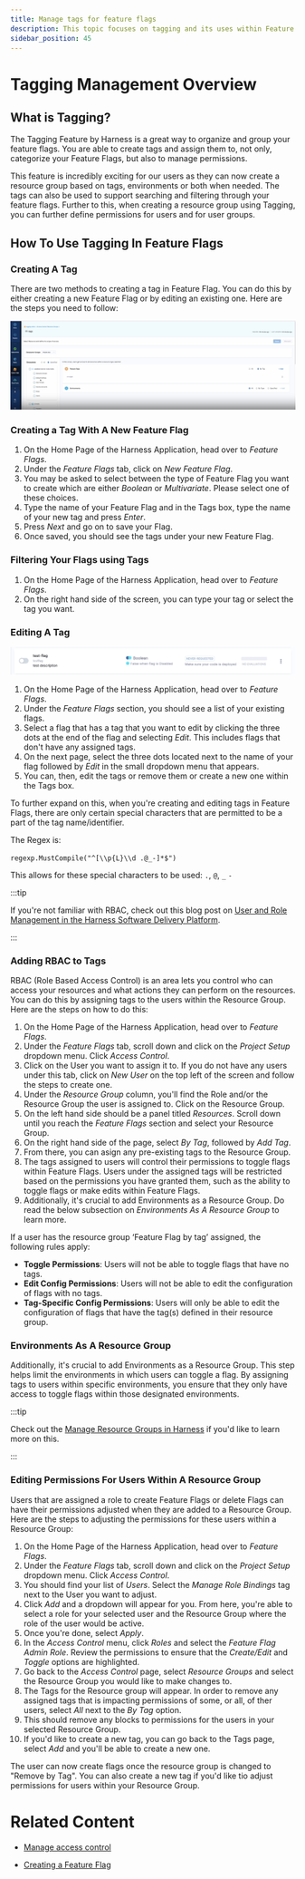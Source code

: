 ```yaml
---
title: Manage tags for feature flags
description: This topic focuses on tagging and its uses within Feature Flags.
sidebar_position: 45
---
```


# Tagging Management Overview

## What is Tagging?

The Tagging Feature by Harness is a great way to organize and group your feature flags. You are able to create tags and assign them to, not only, categorize your Feature Flags, but also to manage permissions. 

This feature is incredibly exciting for our users as they can now create a resource group based on tags, environments or both when needed. The tags can also be used to support searching and filtering through your feature flags. Further to this, when creating a resource group using Tagging, you can further define permissions for users and for user groups.

## How To Use Tagging In Feature Flags

### Creating A Tag

There are two methods to creating a tag in Feature Flag. You can do this by either creating a new Feature Flag or by editing an existing one. Here are the steps you need to follow:

![An image of the tagging Management page within Harness. ](./static/creating-a-tag-in-ff.png)

### Creating a Tag With A New Feature Flag

 1. On the Home Page of the Harness Application, head over to *Feature Flags*.
 2. Under the *Feature Flags* tab, click on *New Feature Flag*. 
 3. You may be asked to select between the type of Feature Flag you want to create which are either *Boolean* or *Multivariate*. Please select one of these choices. 
 3. Type the name of your Feature Flag and in the Tags box, type the name of your new tag and press *Enter*. 
 4. Press *Next* and go on to save your Flag. 
 5. Once saved, you should see the tags under your new Feature Flag. 

### Filtering Your Flags using Tags

  1. On the Home Page of the Harness Application, head over to *Feature Flags*.
  2. On the right hand side of the screen, you can type your tag or select the tag you want. 

### Editing A Tag 

![An image of a Feature Flag in the Harness Application. ](./static/feature_flag.png)

  1. On the Home Page of the Harness Application, head over to *Feature Flags*.
  2. Under the *Feature Flags* section, you should see a list of your existing flags. 
  3. Select a flag that has a tag that you want to edit by clicking the three dots at the end of the flag and selecting *Edit*. This includes flags that don't have any assigned tags.
  4. On the next page, select the three dots located next to the name of your flag followed by *Edit* in the small dropdown menu that appears. 
  5. You can, then, edit the tags or remove them or create a new one within the Tags box. 

To further expand on this, when you're creating and editing tags in Feature Flags, there are only certain special characters that are permitted to be a part of the tag name/identifier. 

The Regex is: 

`regexp.MustCompile("^[\\p{L}\\d .@_-]*$")`

This allows for these special characters to be used: `.`, `@`, `_` `-`

:::tip

If you're not familiar with RBAC, check out this blog post on [User and Role Management in the Harness Software Delivery Platform](https://harness.io/blog/continuous-delivery/user-role-management/).

:::

### Adding RBAC to Tags

RBAC (Role Based Access Control) is an area lets you control who can access your resources and what actions they can perform on the resources. You can do this by assigning tags to the users within the Resource Group. Here are the steps on how to do this:

 1. On the Home Page of the Harness Application, head over to *Feature Flags*.
 2. Under the *Feature Flags* tab, scroll down and click on the *Project Setup* dropdown menu. Click *Access Control*. 
 3. Click on the User you want to assign it to. If you do not have any users under this tab, click on *New User* on the top left of the screen and follow the steps to create one. 
 4. Under the *Resource Group* column, you'll find the Role and/or the Resource Group the user is assigned to. Click on the Resource Group. 
 5. On the left hand side should be a panel titled *Resources*. Scroll down until you reach the *Feature Flags* section and select your Resource Group. 
 6. On the right hand side of the page, select *By Tag*, followed by *Add Tag*.
 7. From there, you can asign any pre-existing tags to the Resource Group.
 8. The tags assigned to users will control their permissions to toggle flags within Feature Flags. Users under the assigned tags will be restricted based on the permissions you have granted them, such as the ability to toggle flags or make edits within Feature Flags. 
 9. Additionally, it's crucial to add Environments as a Resource Group. Do read the below subsection on *Environments As A Resource Group* to learn more. 

If a user has the resource group ‘Feature Flag by tag’ assigned, the following rules apply:

 - **Toggle Permissions**: Users will not be able to toggle flags that have no tags.
 - **Edit Config Permissions**: Users will not be able to edit the configuration of flags with no tags.
 - **Tag-Specific Config Permissions**: Users will only be able to edit the configuration of flags that have the tag(s) defined in their resource group.

### Environments As A Resource Group

Additionally, it's crucial to add Environments as a Resource Group. This step helps limit the environments in which users can toggle a flag. By assigning tags to users within specific environments, you ensure that they only have access to toggle flags within those designated environments. 

:::tip

Check out the [Manage Resource Groups in Harness](../../../platform/role-based-access-control/add-resource-groups.md) if you'd like to learn more on this.

:::

### Editing Permissions For Users Within A Resource Group

Users that are assigned a role to create Feature Flags or delete Flags can have their permissions adjusted when they are added to a Resource Group. Here are the steps to adjusting the permissions for these users within a Resource Group:

 1. On the Home Page of the Harness Application, head over to *Feature Flags*.
 2. Under the *Feature Flags* tab, scroll down and click on the *Project Setup* dropdown menu. Click *Access Control*. 
 3. You should find your list of *Users*. Select the *Manage Role Bindings* tag next to the User you want to adjust. 
 4. Click *Add* and a dropdown will appear for you. From here, you're able to select a role for your selected user and the Resource Group where the role of the user would be active.
 5. Once you're done, select *Apply*.
 6. In the *Access Control* menu, click *Roles* and select the *Feature Flag Admin Role*. Review the permissions to ensure that the *Create/Edit* and *Toggle* options are highlighted.
 7. Go back to the *Access Control* page, select *Resource Groups* and select the Resource Group you would like to make changes to.
 8. The Tags for the Resource group will appear. In order to remove any assigned tags that is impacting permissions of some, or all, of ther users, select *All* next to the *By Tag* option.  
 9. This should remove any blocks to permissions for the users in your selected Resource Group. 
 10. If you'd like to create a new tag, you can go back to the Tags page, select *Add* and you'll be able to create a new one. 

The user can now create flags once the resource group is changed to "Remove by Tag". You can also create a new tag if you'd like tio adjust permissions for users within your Resource Group.

# Related Content

 - [Manage access control](../../secure-ff/rbac-at-ff/manage-access-control.md)

 - [Creating a Feature Flag](/docs/feature-flags/use-ff/ff-creating-flag/create-a-feature-flag.md)

